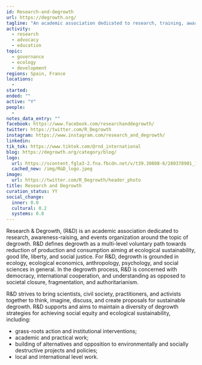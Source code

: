 ```yaml
---
id: Research-and-degrowth
url: https://degrowth.org/
tagline: "An academic association dedicated to research, training, awareness raising and events organization around degrowth."
activity:
  - research
  - advocacy
  - education
topic:
  - governance
  - ecology
  - development
regions: Spain, France
locations:
  - 
started:
ended: ""
active: "Y"
people:
  - 
notes_data_entry: ""
facebook: https://www.facebook.com/researchanddegrowth/
twitter: https://twitter.com/R_Degrowth
instagram: https://www.instagram.com/research_and_degrowth/
linkedin: 
tik_tok: https://www.tiktok.com/@rnd_international
blog: https://degrowth.org/category/blog/
logo:
  url: https://scontent.fgla3-2.fna.fbcdn.net/v/t39.30808-6/280378901_1939350732933427_3517299160583511904_n.jpg?_nc_cat=105&ccb=1-7&_nc_sid=09cbfe&_nc_ohc=bZdhHkztbQcAX8hkurH&_nc_oc=AQnEbDg-ZQhLu6QFl46eppi26xLffKpMpmmaZqp-w_YvSzjAjYGk0TlCE1O9V294k_FsI4HD9MdM9lhdRnPZaq32&_nc_ht=scontent.fgla3-2.fna&oh=00_AT_Vbgfi7oD8oU72BrJTWUlPkvaTV1Jt2V_4AboR1r-bNQ&oe=6355D783
  cached_new: /img/R&D_logo.jpeg
image:
  url: https://twitter.com/R_Degrowth/header_photo
title: Research and Degrowth
curation_status: YY
social_change:
  inner: 0.0
  cultural: 0.2
  systems: 0.8
---
```


Research & Degrowth, (R&D) is an academic association dedicated to research, awareness-raising, and events organization around the topic of degrowth. R&D defines degrowth as a multi-level voluntary path towards reduction of production and consumption aiming at ecological sustainability, good life, liberty, and social justice. For R&D, degrowth is grounded in ecology, ecological economics, anthropology, psychology, and social sciences in general. In the degrowth process, R&D is concerned with democracy, international cooperation, and understanding as opposed to societal closure, fragmentation, and authoritarianism.


R&D strives to bring scientists, civil society, practitioners, and activists together to think, imagine, discuss, and create proposals for sustainable degrowth. R&D supports and aims to maintain a diversity of degrowth strategies for achieving social equity and ecological sustainability, including:

* grass-roots action and institutional interventions;
* academic and practical work;
* building of alternatives and opposition to environmentally and socially destructive projects and policies;
* local and international level work.
